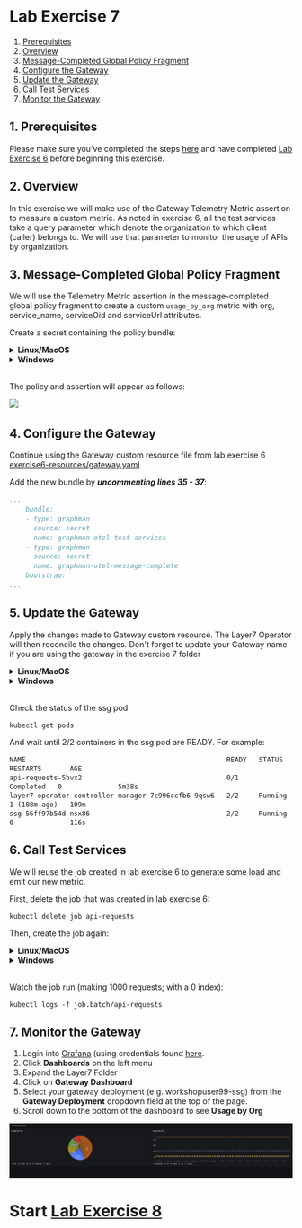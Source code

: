 
# Lab Exercise 7

1. [Prerequisites](#1-prerequisites)
2. [Overview](#2-overview)
3. [Message-Completed Global Policy Fragment](#3-message-completed-global-policy-fragment)
4. [Configure the Gateway](#4-configure-the-gateway)
5. [Update the Gateway](#5-update-the-gateway)
6. [Call Test Services](#6-call-test-services)
7. [Monitor the Gateway](#7-monitor-the-gateway)

## 1. Prerequisites

Please make sure you've completed the steps [here](./readme.md) and have completed [Lab Exercise 6](./lab-exercise6.md) before beginning this exercise.

## 2. Overview
In this exercise we will make use of the Gateway Telemetry Metric assertion to measure a custom metric. As noted in exercise 6, all the test services take a query parameter which denote the organization to which client (caller) belongs to. We will use that parameter to monitor the usage of APIs by organization.

## 3. Message-Completed Global Policy Fragment
We will use the Telemetry Metric assertion in the message-completed global policy fragment to create a custom `usage_by_org` metric with org, service_name, serviceOid and serviceUrl attributes.

Create a secret containing the policy bundle:
<details>
  <summary><b>Linux/MacOS</b></summary>

  ```
  kubectl create secret generic graphman-otel-message-complete --from-file=./exercise7-resources/otel_message_complete.json
  ```
</details>
<details>
  <summary><b>Windows</b></summary>

  ```
  kubectl create secret generic graphman-otel-message-complete --from-file=exercise7-resources\otel_message_complete.json
  ```
</details>
<br/>

The policy and assertion will appear as follows:

<kbd><img src="https://github.com/Gazza7205/cloud-workshop-labs/assets/59958248/c5d0f49a-5a12-46c8-9c9b-ad2a03a38a15" /></kbd>

## 4. Configure the Gateway
Continue using the Gateway custom resource file from lab exercise 6 [exercise6-resources/gateway.yaml](./exercise6-resources/gateway.yaml)

Add the new bundle by _**uncommenting lines 35 - 37**_:
```yaml
...
    bundle:
    - type: graphman
      source: secret
      name: graphman-otel-test-services
    - type: graphman
      source: secret
      name: graphman-otel-message-complete
    bootstrap:
...
```

## 5. Update the Gateway
Apply the changes made to Gateway custom resource. The Layer7 Operator will then reconcile the changes. Don't forget to update your Gateway name if you are using the gateway in the exercise 7 folder

<details>
  <summary><b>Linux/MacOS</b></summary>

  ```
  kubectl apply -f ./exercise6-resources/gateway.yaml
  ```
</details>
<details>
  <summary><b>Windows</b></summary>

  ```
  kubectl apply -f exercise6-resources\gateway.yaml
  ```
</details>
<br/>

Check the status of the ssg pod:
```
kubectl get pods
```

And wait until 2/2 containers in the ssg pod are READY. For example:
```
NAME                                                  READY   STATUS      RESTARTS       AGE
api-requests-5bvx2                                    0/1     Completed   0              5m38s
layer7-operator-controller-manager-7c996ccfb6-9qsw6   2/2     Running     1 (108m ago)   109m
ssg-56ff97b54d-nsx86                                  2/2     Running     0              116s
```

## 6. Call Test Services
We will reuse the job created in lab exercise 6 to generate some load and emit our new metric.

First, delete the job that was created in lab exercise 6:
```
kubectl delete job api-requests
```

Then, create the job again:
<details>
  <summary><b>Linux/MacOS</b></summary>

  ```
  kubectl apply -f ./exercise6-resources/test-services.yaml
  ```
</details>
<details>
  <summary><b>Windows</b></summary>

  ```
  kubectl apply -f exercise6-resources\test-services.yaml
  ```
</details>
<br/>

Watch the job run (making 1000 requests; with a 0 index):
```
kubectl logs -f job.batch/api-requests
```

## 7. Monitor the Gateway
1. Login into [Grafana](https://grafana.brcmlabs.com/) (using credentials found [here](https://github.com/CAAPIM/cloud-workshop-labs-environment/blob/main/cloud-workshop/environment.txt).
2. Click **Dashboards** on the left menu
3. Expand the Layer7 Folder
4. Click on **Gateway Dashboard**
5. Select your gateway deployment (e.g. workshopuser99-ssg) from the **Gateway Deployment** dropdown field at the top of the page.
6. Scroll down to the bottom of the dashboard to see **Usage by Org**

![dashboard](./exercise7-resources/dashboard.png)


# Start [Lab Exercise 8](./lab-exercise8.md)
